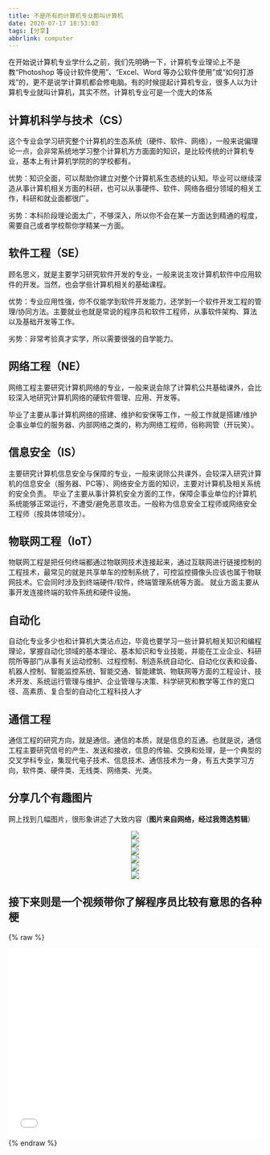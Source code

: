 ```yaml
---
title: 不是所有的计算机专业都叫计算机
date: 2020-07-17 18:53:03
tags: [分享]
abbrlink: computer
---
```

在开始说计算机专业学什么之前，我们先明确一下，计算机专业理论上不是教“Photoshop 等设计软件使用”、“Excel、Word 等办公软件使用”或“如何打游戏”的，更不是说学计算机都会修电脑。有的时候提起计算机专业，很多人以为计算机专业就叫计算机，其实不然，计算机专业可是一个庞大的体系
## 计算机科学与技术（CS）

这个专业会学习研究整个计算机的生态系统（硬件、软件、网络），一般来说偏理论一点，会非常系统地学习整个计算机方方面面的知识，是比较传统的计算机专业，基本上有计算机学院的的学校都有。

优势：知识全面，可以帮助你建立对整个计算机系生态统的认知。毕业可以继续深造从事计算机相关方面的科研，也可以从事硬件、软件、网络各细分领域的相关工作，科研和就业面都很广。

劣势：本科阶段理论面太广，不够深入，所以你不会在某一方面达到精通的程度，需要自己或者学校帮你学精某一方面。

## 软件工程（SE）

顾名思义，就是主要学习研究软件开发的专业，一般来说主攻计算机软件中应用软件的开发。当然，也会学些计算机相关的基础课程。

优势：专业应用性强，你不仅能学到软件开发能力，还学到一个软件开发工程的管理/协同方法。主要就业也就是常说的程序员和软件工程师，从事软件架构、算法以及基础开发等工作。

劣势：非常考验真才实学，所以需要很强的自学能力。


## 网络工程（NE）

网络工程主要研究计算机网络的专业，一般来说会除了计算机公共基础课外，会比较深入地研究计算机网络的硬软件管理、应用、开发等。

毕业了主要从事计算机网络的搭建、维护和安保等工作，一般工作就是搭建/维护企事业单位的服务器、内部网络之类的，称为网络工程师，俗称网管（开玩笑）。

## 信息安全（IS）

主要研究计算机信息安全与保障的专业，一般来说除公共课外，会较深入研究计算机的信息安全（服务器、PC等）、网络安全方面的知识，主要对计算机及相关系统的安全负责。
毕业了主要从事计算机安全方面的工作，保障企事业单位的计算机系统能够正常运行，不遭受/避免恶意攻击。一般称为信息安全工程师或网络安全工程师（按具体领域分）。

## 物联网工程（IoT）

物联网工程是把任何终端都通过物联网技术连接起来，通过互联网进行链接控制的工程技术，最常见的就是共享单车的控制系统了，可控监控摄像头应该也属于物联网技术。它会同时涉及到终端硬件/软件，终端管理系统等方面。
就业方面主要从事开发连接终端的软件系统和硬件设施。

## 自动化
自动化专业多少也和计算机大类沾点边，毕竟也要学习一些计算机相关知识和编程理论，掌握自动化领域的基本理论、基本知识和专业技能，并能在工业企业、科研院所等部门从事有关运动控制、过程控制、制造系统自动化、自动化仪表和设备、机器人控制、智能监控系统、智能交通、智能建筑、物联网等方面的工程设计、技术开发、系统运行管理与维护、企业管理与决策、科学研究和教学等工作的宽口径、高素质、复合型的自动化工程科技人才

## 通信工程
通信工程的研究方向，就是通信。通信的本质，就是信息的互通。也就是说，通信工程主要研究信号的产生、发送和接收，信息的传输、交换和处理，是一个典型的交叉学科专业，集现代电子技术、信息技术、通信技术为一身，有五大类学习方向，软件类、硬件类、无线类、网络类、光类。

## 分享几个有趣图片
网上找到几幅图片，很形象讲述了大致内容（**图片来自网络，经过我筛选剪辑**）
<center><img src="https://cdn.jsdelivr.net/gh/HandsomeKY/picture/computer1.jpg"></center>
<center><img src="https://cdn.jsdelivr.net/gh/HandsomeKY/picture/computer2.jpg"></center>
<center><img src="https://cdn.jsdelivr.net/gh/HandsomeKY/picture/computer04.jpg"></center>
<center><img src="https://cdn.jsdelivr.net/gh/HandsomeKY/picture/computer4.jpg"></center>
<center><img src="https://cdn.jsdelivr.net/gh/HandsomeKY/picture/computer05.jpg"></center>
<center><img src="https://cdn.jsdelivr.net/gh/HandsomeKY/picture/computer06.jpg"></center>

## 接下来则是一个视频带你了解程序员比较有意思的各种梗

{% raw %}
<div style="position: relative; width: 100%; height: 0; padding-bottom: 75%;">
<iframe src="//player.bilibili.com/player.html?aid=69171100&bvid=BV1UJ411T7kx&cid=119877665&page=1" scrolling="no" border="0" frameborder="no" framespacing="0" allowfullscreen="true" style="position: absolute; width: 100%; height: 100%; Left: 0; top: 0;" ></iframe></div>
{% endraw %}